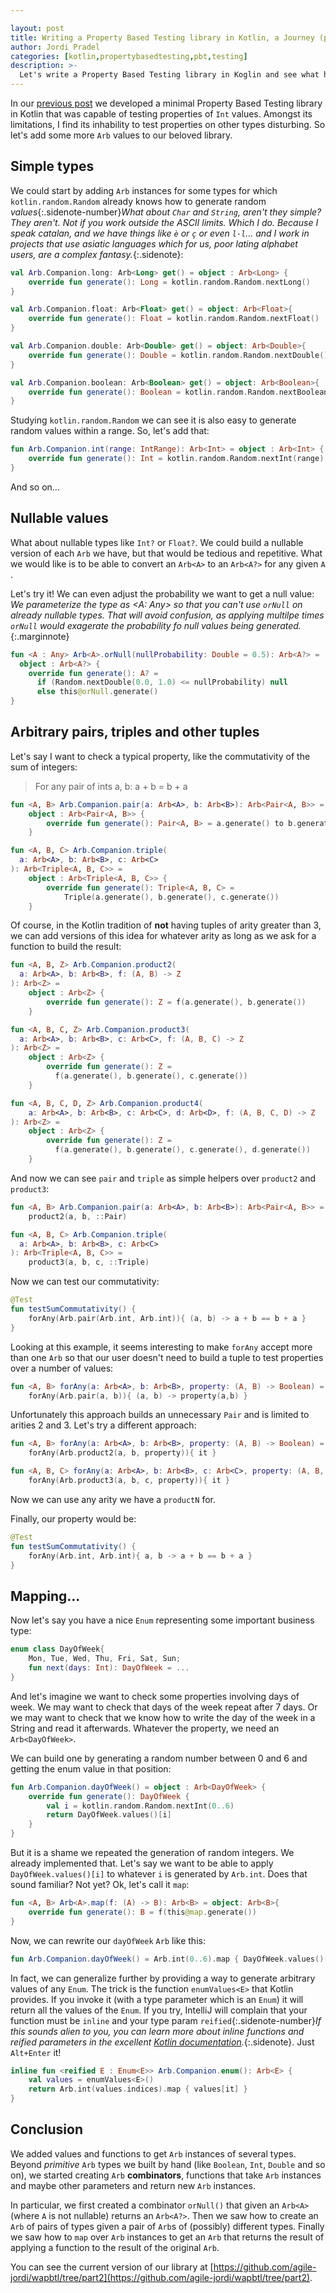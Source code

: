 ```yaml
---

layout: post
title: Writing a Property Based Testing library in Kotlin, a Journey (part 2)
author: Jordi Pradel
categories: [kotlin,propertybasedtesting,pbt,testing]
description: >-
  Let's write a Property Based Testing library in Koglin and see what happens!
---
```


In our [previous post](/2022-07-01-writing-a-pbt-ibrary-2.html) we developed a minimal Property Based Testing library in Kotlin that was capable of testing properties of `Int` values. Amongst its limitations, I find its inhability to test properties on other types disturbing. So let's add some more `Arb` values to our beloved library.

## Simple types

We could start by adding `Arb` instances for some types for which `kotlin.random.Random` already knows how to generate random _values_{:.sidenote-number}_What about `Char` and `String`, aren't they simple? They aren't. Not if you work outside the ASCII limits. Which I do. Because I speak catalan, and we have things like `è` or `ç` or even `l·l`... and I work in projects that use asiatic languages which for us, poor lating alphabet users, are a complex fantasy._{:.sidenote}:

```kotlin
val Arb.Companion.long: Arb<Long> get() = object : Arb<Long> {
    override fun generate(): Long = kotlin.random.Random.nextLong()
}

val Arb.Companion.float: Arb<Float> get() = object: Arb<Float>{
    override fun generate(): Float = kotlin.random.Random.nextFloat()
}

val Arb.Companion.double: Arb<Double> get() = object: Arb<Double>{
    override fun generate(): Double = kotlin.random.Random.nextDouble()
}

val Arb.Companion.boolean: Arb<Boolean> get() = object: Arb<Boolean>{
    override fun generate(): Boolean = kotlin.random.Random.nextBoolean()
}
```

Studying `kotlin.random.Random` we can see it is also easy to generate random values within a range. So, let's add that:

```kotlin
fun Arb.Companion.int(range: IntRange): Arb<Int> = object : Arb<Int> {
    override fun generate(): Int = kotlin.random.Random.nextInt(range)
}
```

And so on...

## Nullable values

What about nullable types like `Int?` or `Float?`. We could build a nullable version of each `Arb` we have, but that would be tedious and repetitive. What we would like is to be able to convert an `Arb<A>` to an `Arb<A?>` for any given `A` .

Let's try it! We can even adjust the probability we want to get a null value: _We parameterize the type as <A: Any> so that you can't use `orNull` on already nullable types. That will avoid confusion, as applying multilpe times `orNull` would exagerate the probability fo null values being generated._{:.marginnote} 

```kotlin
fun <A : Any> Arb<A>.orNull(nullProbability: Double = 0.5): Arb<A?> =
  object : Arb<A?> {
    override fun generate(): A? =
      if (Random.nextDouble(0.0, 1.0) <= nullProbability) null
      else this@orNull.generate()
}
```



## Arbitrary pairs, triples and other tuples

Let's say I want to check a typical property, like the commutativity of the sum of integers:

> For any pair of ints a, b: a + b = b + a

```kotlin
fun <A, B> Arb.Companion.pair(a: Arb<A>, b: Arb<B>): Arb<Pair<A, B>> =
    object : Arb<Pair<A, B>> {
        override fun generate(): Pair<A, B> = a.generate() to b.generate()
    }

fun <A, B, C> Arb.Companion.triple(
  a: Arb<A>, b: Arb<B>, c: Arb<C>
): Arb<Triple<A, B, C>> =
    object : Arb<Triple<A, B, C>> {
        override fun generate(): Triple<A, B, C> =
            Triple(a.generate(), b.generate(), c.generate())
    }
```

Of course, in the Kotlin tradition of **not** having tuples of arity greater than 3, we can add versions of this idea for whatever arity as long as we ask for a function to build the result:

```kotlin
fun <A, B, Z> Arb.Companion.product2(
  a: Arb<A>, b: Arb<B>, f: (A, B) -> Z
): Arb<Z> =
    object : Arb<Z> {
        override fun generate(): Z = f(a.generate(), b.generate())
    }

fun <A, B, C, Z> Arb.Companion.product3(
  a: Arb<A>, b: Arb<B>, c: Arb<C>, f: (A, B, C) -> Z
): Arb<Z> =
    object : Arb<Z> {
        override fun generate(): Z = 
          f(a.generate(), b.generate(), c.generate())
    }

fun <A, B, C, D, Z> Arb.Companion.product4(
    a: Arb<A>, b: Arb<B>, c: Arb<C>, d: Arb<D>, f: (A, B, C, D) -> Z
): Arb<Z> =
    object : Arb<Z> {
        override fun generate(): Z = 
          f(a.generate(), b.generate(), c.generate(), d.generate())
    }
```

And now we can see `pair` and `triple` as simple helpers over `product2` and `product3`:

```kotlin
fun <A, B> Arb.Companion.pair(a: Arb<A>, b: Arb<B>): Arb<Pair<A, B>> =
    product2(a, b, ::Pair)

fun <A, B, C> Arb.Companion.triple(
  a: Arb<A>, b: Arb<B>, c: Arb<C>
): Arb<Triple<A, B, C>> =
    product3(a, b, c, ::Triple)
```

Now we can test our commutativity:

```kotlin
@Test
fun testSumCommutativity() {
    forAny(Arb.pair(Arb.int, Arb.int)){ (a, b) -> a + b == b + a }
}
```

Looking at this example, it seems interesting to make `forAny` accept more than one `Arb` so that our user doesn't need to build a tuple to test properties over a number of values:

```kotlin
fun <A, B> forAny(a: Arb<A>, b: Arb<B>, property: (A, B) -> Boolean) =
    forAny(Arb.pair(a, b)){ (a, b) -> property(a,b) }
```

Unfortunately this approach builds an unnecessary `Pair` and is limited to arities 2 and 3. Let's try a different approach:

```kotlin
fun <A, B> forAny(a: Arb<A>, b: Arb<B>, property: (A, B) -> Boolean) =
    forAny(Arb.product2(a, b, property)){ it }

fun <A, B, C> forAny(a: Arb<A>, b: Arb<B>, c: Arb<C>, property: (A, B, C) -> Boolean) =
    forAny(Arb.product3(a, b, c, property)){ it }
```

Now we can use any arity we have a `productN` for.

Finally, our property would be:

```kotlin
@Test
fun testSumCommutativity() {
    forAny(Arb.int, Arb.int){ a, b -> a + b == b + a }
}
```


## Mapping...

Now let's say you have a nice `Enum` representing some important business type:

```kotlin
enum class DayOfWeek{
    Mon, Tue, Wed, Thu, Fri, Sat, Sun;
    fun next(days: Int): DayOfWeek = ...
}
```

And let's imagine we want to check some properties involving days of week. We may want to check that days of the week repeat after 7 days. Or we may want to check that we know how to write the day of the week in a String and read it afterwards. Whatever the property, we need an `Arb<DayOfWeek>`. 

We can build one by generating a random number between 0 and 6 and getting the enum value in that position:

```kotlin
fun Arb.Companion.dayOfWeek() = object : Arb<DayOfWeek> {
    override fun generate(): DayOfWeek {
        val i = kotlin.random.Random.nextInt(0..6)
        return DayOfWeek.values()[i]
    }
}
```

But it is a shame we repeated the generation of random integers. We already implemented that. Let's say we want to be able to apply `DayOfWeek.values()[i]` to whatever `i` is generated by `Arb.int`. Does that sound familiar? Not yet? Ok, let's call it `map`:

```kotlin
fun <A, B> Arb<A>.map(f: (A) -> B): Arb<B> = object: Arb<B>{
    override fun generate(): B = f(this@map.generate())
}
```

Now, we can rewrite our `dayOfWeek` `Arb` like this:

```kotlin
fun Arb.Companion.dayOfWeek() = Arb.int(0..6).map { DayOfWeek.values()[it] }
```

In fact, we can generalize further by providing a way to generate arbitrary values of any `Enum`. The trick is the function `enumValues<E>` that Kotlin provides. If you invoke it (with a type parameter which is an `Enum`) it will return all the values of the `Enum`. If you try, IntelliJ will complain that your function must be `inline` and your type param `reified`{:.sidenote-number}_If this sounds alien to you, you can learn more about inline functions and reified parameters in the excellent [Kotlin documentation](https://kotlinlang.org/docs/inline-functions.html#reified-type-parameters)._{:.sidenote}. Just `Alt+Enter` it!

```kotlin
inline fun <reified E : Enum<E>> Arb.Companion.enum(): Arb<E> {
    val values = enumValues<E>()
    return Arb.int(values.indices).map { values[it] }
}
```

## Conclusion

We added values and functions to get `Arb` instances of several types. Beyond _primitive_ `Arb` types we built by hand (like `Boolean`, `Int`, `Double` and so on), we started creating `Arb` **combinators**, functions that take `Arb` instances and maybe other parameters and return new `Arb` instances.

In particular, we first created a combinator `orNull()` that given an `Arb<A>` (where `A` is not nullable) returns an `Arb<A?>`. Then we saw how to create an `Arb` of pairs of types given a pair of `Arb`s of (possibly) different types. Finally we saw how to `map` over `Arb` instances to get an `Arb` that returns the result of applying a function to the result of the original `Arb`.

You can see the current version of our library at [https://github.com/agile-jordi/wapbtl/tree/part2](https://github.com/agile-jordi/wapbtl/tree/part2).
